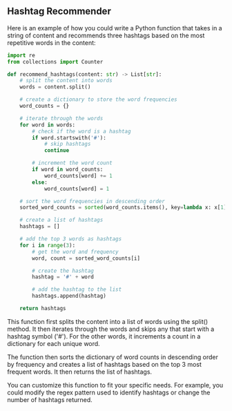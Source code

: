 ## Hashtag Recommender

Here is an example of how you could write a Python function that takes in a string of content and recommends three hashtags based on the most repetitive words in the content:

```python
import re
from collections import Counter

def recommend_hashtags(content: str) -> List[str]:
    # split the content into words
    words = content.split()

    # create a dictionary to store the word frequencies
    word_counts = {}

    # iterate through the words
    for word in words:
        # check if the word is a hashtag
        if word.startswith('#'):
            # skip hashtags
            continue

        # increment the word count
        if word in word_counts:
            word_counts[word] += 1
        else:
            word_counts[word] = 1

    # sort the word frequencies in descending order
    sorted_word_counts = sorted(word_counts.items(), key=lambda x: x[1], reverse=True)

    # create a list of hashtags
    hashtags = []

    # add the top 3 words as hashtags
    for i in range(3):
        # get the word and frequency
        word, count = sorted_word_counts[i]

        # create the hashtag
        hashtag = '#' + word

        # add the hashtag to the list
        hashtags.append(hashtag)

    return hashtags
```

This function first splits the content into a list of words using the split() method. It then iterates through the words and skips any that start with a hashtag symbol ('#'). For the other words, it increments a count in a dictionary for each unique word.

The function then sorts the dictionary of word counts in descending order by frequency and creates a list of hashtags based on the top 3 most frequent words. It then returns the list of hashtags.

You can customize this function to fit your specific needs. For example, you could modify the regex pattern used to identify hashtags or change the number of hashtags returned.

